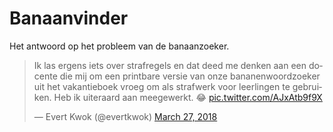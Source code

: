 # Banaanvinder

Het antwoord op het probleem van de banaanzoeker.

<div class="center">

<blockquote class="twitter-tweet"><p lang="nl" dir="ltr">Ik las ergens iets over strafregels en dat deed me denken aan een docente die mij om een printbare versie van onze bananenwoordzoeker uit het vakantieboek vroeg om als strafwerk voor leerlingen te gebruiken. Heb ik uiteraard aan meegewerkt. 😂 <a href="https://t.co/AJxAtb9f9X">pic.twitter.com/AJxAtb9f9X</a></p>&mdash; Evert Kwok (@evertkwok) <a href="https://twitter.com/evertkwok/status/978601438610935808?ref_src=twsrc%5Etfw">March 27, 2018</a></blockquote> <script async src="https://platform.twitter.com/widgets.js" charset="utf-8"></script>
